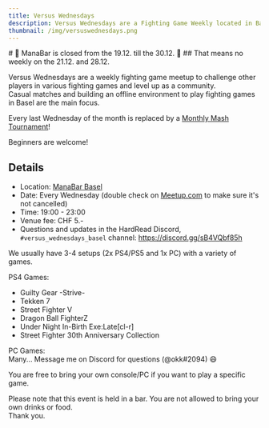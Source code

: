 ```yaml
---
title: Versus Wednesdays
description: Versus Wednesdays are a Fighting Game Weekly located in Basel, Switzerland.
thumbnail: /img/versuswednesdays.png
---
```

#﻿ 🚨 ManaBar is closed from the 19.12. till the 30.12. 🚨
#﻿# That means no weekly on the 21.12. and 28.12.



Versus Wednesdays are a weekly fighting game meetup to challenge other players in various fighting games and level up as a community.\
Casual matches and building an offline environment to play fighting games in Basel are the main focus.

Every last Wednesday of the month is replaced by a [Monthly Mash Tournament](/monthly-mash)!

Beginners are welcome!

## Details

* Location: [ManaBar Basel](https://manabar.ch/)
* Date: Every Wednesday (double check on [Meetup.com](https://meetup.com/fgcbasel) to make sure it's not cancelled)
* Time: 19:00 - 23:00
* Venue fee: CHF 5.-
* Questions and updates in the HardRead Discord, `#versus_wednesdays_basel` channel: <https://discord.gg/sB4VQbf85h>

We usually have 3-4 setups (2x PS4/PS5 and 1x PC) with a variety of games.

PS4 Games:

* Guilty Gear -Strive-
* Tekken 7
* Street Fighter V
* Dragon Ball FighterZ
* Under Night In-Birth Exe:Late\[cl-r]
* Street Fighter 30th Anniversary Collection

PC Games:\
Many... Message me on Discord for questions (@okk#2094) 😄

You are free to bring your own console/PC if you want to play a specific game.

Please note that this event is held in a bar. You are not allowed to bring your own drinks or food.\
Thank you.[](https://discord.gg/sB4VQbf85h)